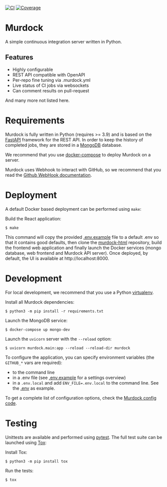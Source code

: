 [![CI][ci-badge]][ci-link]
[![Coverage][coverage-badge]][coverage-link]

# Murdock

A simple continuous integration server written in Python.

## Features

- Highly configurable
- REST API compatible with OpenAPI
- Per-repo fine tuning via .murdock.yml
- Live status of CI jobs via websockets
- Can comment results on pull-request

And many more not listed here.

# Requirements

Murdock is fully written in Python (requires >= 3.9) and is based on the
[FastAPI](https://fastapi.tiangolo.com/) framework for the REST API.
In order to keep the history of completed jobs, they are stored in a
[MongoDB](https://www.mongodb.com/) database.

We recommend that you use
[docker-compose](https://docs.docker.com/compose/#compose-documentation) to
deploy Murdock on a server.

Murdock uses Webhook to interact with GitHub, so we recommend that you read
the [Github WebHook documentation](https://docs.github.com/en/developers/webhooks-and-events/webhooks/creating-webhooks).

# Deployment

A default Docker based deployment can be performed using `make`:

Build the React application:

```
$ make
```

This command will copy the provided [.env.example](.env.example) file to a
default .env so that it contains good defaults, then clone the
[murdock-html](https://github.com/murdock-ng/murdock-html) repository, build
the frontend web application and finally launch the Docker services (mongo
database, web frontend and Murdock API server).
Once deployed, by default, the UI is available at http://localhost:8000.

# Development

For local development, we recommend that you use a Python
[virtualenv](https://virtualenv.pypa.io/en/latest/).

Install all Murdock dependencies:

```
$ python3 -m pip install -r requirements.txt
```

Launch the MongoDB service:

```
$ docker-compose up mongo-dev
```

Launch the `uvicorn` server with the `--reload` option:

```
$ uvicorn murdock.main:app --reload --reload-dir murdock
```

To configure the application, you can specify environment variables
(the `GITHUB_*` vars are required):
- to the command line
- in a .env file (see [.env.example](.env.example) for a settings overview)
- in a `.env.local` and add `ENV_FILE=.env.local` to the command line. See the
[.env](.env) as example.

To get a complete list of configuration options, check the
[Murdock config code](murdock/config.py).

# Testing

Unittests are available and performed using [pytest](https://pytest.org). The
full test suite can be launched using [Tox](https://tox.readthedocs.io):

Install Tox:

```
$ python3 -m pip install tox
```

Run the tests:

```
$ tox
```


[ci-badge]: https://github.com/murdock-ng/murdock/workflows/CI/badge.svg
[ci-link]: https://github.com/murdock-ng/murdock/actions?query=workflow%3ACI+branch%3Amain
[coverage-badge]: https://codecov.io/gh/murdock-ng/murdock/branch/main/graph/badge.svg?token=86RDZ29XKQ
[coverage-link]: https://codecov.io/gh/murdock-ng/murdock
